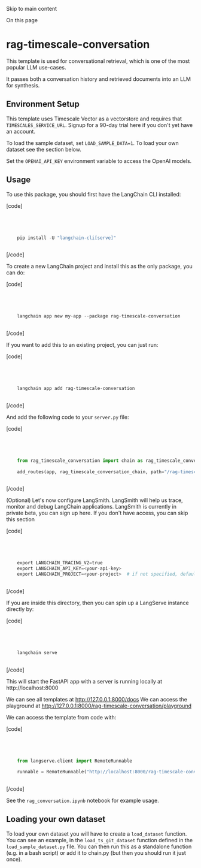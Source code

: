 

Skip to main content

On this page

# rag-timescale-conversation

This template is used for conversational retrieval, which is one of the most popular LLM use-cases.

It passes both a conversation history and retrieved documents into an LLM for synthesis.

## Environment Setup​

This template uses Timescale Vector as a vectorstore and requires that `TIMESCALES_SERVICE_URL`. Signup for a 90-day trial here if you don't yet have an account.

To load the sample dataset, set `LOAD_SAMPLE_DATA=1`. To load your own dataset see the section below.

Set the `OPENAI_API_KEY` environment variable to access the OpenAI models.

## Usage​

To use this package, you should first have the LangChain CLI installed:

[code]
```python




    pip install -U "langchain-cli[serve]"  
    


```
[/code]


To create a new LangChain project and install this as the only package, you can do:

[code]
```python




    langchain app new my-app --package rag-timescale-conversation  
    


```
[/code]


If you want to add this to an existing project, you can just run:

[code]
```python




    langchain app add rag-timescale-conversation  
    


```
[/code]


And add the following code to your `server.py` file:

[code]
```python




    from rag_timescale_conversation import chain as rag_timescale_conversation_chain  
      
    add_routes(app, rag_timescale_conversation_chain, path="/rag-timescale_conversation")  
    


```
[/code]


(Optional) Let's now configure LangSmith. LangSmith will help us trace, monitor and debug LangChain applications. LangSmith is currently in private beta, you can sign up here. If you don't have
access, you can skip this section

[code]
```python




    export LANGCHAIN_TRACING_V2=true  
    export LANGCHAIN_API_KEY=<your-api-key>  
    export LANGCHAIN_PROJECT=<your-project>  # if not specified, defaults to "default"  
    


```
[/code]


If you are inside this directory, then you can spin up a LangServe instance directly by:

[code]
```python




    langchain serve  
    


```
[/code]


This will start the FastAPI app with a server is running locally at http://localhost:8000

We can see all templates at http://127.0.0.1:8000/docs We can access the playground at http://127.0.0.1:8000/rag-timescale-conversation/playground

We can access the template from code with:

[code]
```python




    from langserve.client import RemoteRunnable  
      
    runnable = RemoteRunnable("http://localhost:8000/rag-timescale-conversation")  
    


```
[/code]


See the `rag_conversation.ipynb` notebook for example usage.

## Loading your own dataset​

To load your own dataset you will have to create a `load_dataset` function. You can see an example, in the `load_ts_git_dataset` function defined in the `load_sample_dataset.py` file. You can then run
this as a standalone function (e.g. in a bash script) or add it to chain.py (but then you should run it just once).

